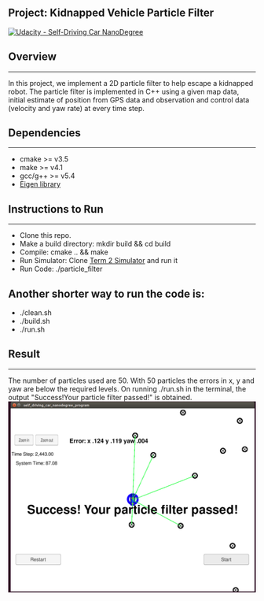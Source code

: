 ## Project: Kidnapped Vehicle Particle Filter
[![Udacity - Self-Driving Car NanoDegree](https://s3.amazonaws.com/udacity-sdc/github/shield-carnd.svg)](http://www.udacity.com/drive)

## Overview
---
In this project, we implement a 2D particle filter to help escape a kidnapped robot. The particle filter is implemented in C++ using a given map data, initial estimate of position from GPS data and observation and control data (velocity and yaw rate) at every time step.

[//]: # (Image References)

[image1]: ./write_up_images/success.png "success"

## Dependencies
---
* cmake >= v3.5
* make >= v4.1
* gcc/g++ >= v5.4
* [Eigen library](http://eigen.tuxfamily.org/index.php?title=Main_Page) 

## Instructions to Run
---
* Clone this repo.
* Make a build directory: mkdir build && cd build
* Compile: cmake .. && make
* Run Simulator: Clone [Term 2 Simulator](https://github.com/udacity/self-driving-car-sim/releases/) and run it
* Run Code: ./particle_filter

Another shorter way to run the code is:
---
* ./clean.sh
* ./build.sh
* ./run.sh

## Result
---
The number of particles used are 50. With 50 particles the errors in x, y and yaw are below the required levels. On running ./run.sh in the terminal, the output "Success!Your particle filter passed!" is obtained.
![alt text][image1]